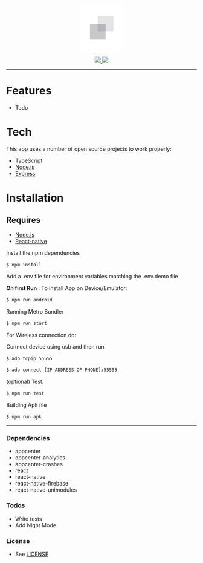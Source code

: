 <p align="center">
  <img width="120px" src=".github/logo.png" />
</p>
<p align="center">
<a href="https://install.appcenter.ms/users/mzeroes/apps/MINZE">
  <img src="https://build.appcenter.ms/v0.1/apps/09f0a46d-938b-41e1-b95c-c943560ca990/branches/development/badge" />
    </a>
  <a href="https://install.appcenter.ms/users/mzeroes/apps/minze/distribution_groups/public_preview">
  <img
      src="https://build.appcenter.ms/v0.1/apps/09f0a46d-938b-41e1-b95c-c943560ca990/branches/master/badge" />
  </a>
</p>

---

# Features
- Todo


# Tech

This app uses a number of open source projects to work properly:
* [TypeScript]
* [Node.js]
* [Express]

# Installation

## Requires

 - [Node.js](https://nodejs.org/)
 - [React-native](https://facebook.github.io/react-native/)

Install the npm dependencies

```sh
$ npm install
```
Add a .env file for environment variables
matching the .env.demo file

**On first Run** :
To install App on Device/Emulator:
```sh
$ npm run android
```

Running Metro Bundler

```sh
$ npm run start
```
For Wireless connection do:

Connect device using usb and then run
```sh
$ adb tcpip 55555
```

```sh
$ adb connect [IP ADDRESS OF PHONE]:55555
```

(optional) Test:
```sh
$ npm run test
```

Building Apk file
```sh
$ npm run apk
```
---

### Dependencies
- appcenter
- appcenter-analytics
- appcenter-crashes
- react
- react-native
- react-native-firebase
- react-native-unimodules


### Todos

 - Write tests
 - Add Night Mode

### License

- See [LICENSE](/LICENSE)

[//]: # ()
   [node.js]: <http://nodejs.org>
   [TypeScript]: <https://www.typescriptlang.org/>
   [express]: <http://expressjs.com>
